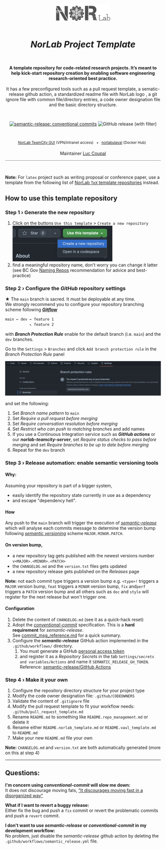 <div align="center">

[//]: # ( ==== Logo ================================================== ) 
<br>
<br>
<a href="https://norlab.ulaval.ca">
    <picture>
      <source media="(prefers-color-scheme: dark)" srcset="/visual/norlab_logo_acronym_light.png">
      <source media="(prefers-color-scheme: light)" srcset="/visual/norlab_logo_acronym_dark.png">
      <img alt="Shows an the dark NorLab logo in light mode and light NorLab logo in dark mode." src="/visual/norlab_logo_acronym_dark.png" width="175">
    </picture>
</a>
<br>
<br>


[//]: # ( ==== Title ================================================= )
# _NorLab Project Template_
<br>

[//]: # ( ==== Description =========================================== )
**A template repository for code-related research projects.
It’s meant to help kick-start repository creation by enabling software engineering research-oriented best practice.**
<br>
<br>
It has a few preconfigured tools such as a pull request template, a sematic-release github action, a standardized readme file with NorLab logo , a git ignore file with common file/directory entries, a
code owner designation file and
the basic directory structure. 

<br>

[//]: # ( ==== Badges ================================================ )
[![semantic-release: conventional commits](https://img.shields.io/badge/semantic--release-conventional_commits-453032?logo=semantic-release)](https://github.com/semantic-release/semantic-release)
<img alt="GitHub release (with filter)" src="https://img.shields.io/github/v/release/norlab-ulaval/template-norlab-project">

[//]: # (<img src="https://img.shields.io/static/v1?label=JetBrains TeamCity&message=CI/CD&color=green?style=plastic&logo=teamcity" />)

<br>

[//]: # (Maintainer: [Luc Coupal]&#40;https://redleader962.github.io&#41;)

[//]: # ( ==== Hyperlink ============================================= ) 
<sup>
<a href="https://http://132.203.26.125:8111">NorLab TeamCity GUI</a>
(VPN/intranet access) &nbsp; • &nbsp;
<a href="https://hub.docker.com/repositories/norlabulaval">norlabulaval</a>
(Docker Hub) &nbsp; 

[//]: # ( ==== Maintainer ============================================ )
Maintainer <a href="https://redleader962.github.io">Luc Coupal</a>
</sup>

<hr style="color:gray;background-color:gray">
</div>
<br>


[//]: # ( ==== Body ================================================== ) 
**Note:** For `latex` project such as writing proposal or conference paper, use a template from the following list of [NorLab `TeX` template repositories](https://github.com/norlab-ulaval?q=template&type=all&language=tex&sort=) instead.  

## How to use this template repository

### Step 1 › Generate the new repository
1. Click on the buttons `Use this template` > `Create a new repository` 
    <br>
   ![img.png](visual/use_this_template_button.png)
2. find a meaningful repository name, don't worry you can change it latter (see BC Gov [Naming Repos](https://github.com/bcgov/BC-Policy-Framework-For-GitHub/blob/master/BC-Gov-Org-HowTo/Naming-Repos.md) recommendation for advice and best-practice)


### Step 2 › Configure the _GitHub_ repository settings

★ The `main` branch is sacred. It must be deployable at any time.  
 We strongly recommend you to configure your repository branching scheme following [**_Gitflow_**](https://www.atlassian.com/git/tutorials/comparing-workflows/gitflow-workflow)
 
 ```bash
 main ← dev ← feature 1
            ↖ feature 2
 ```
 with _**Branch Protection Rule**_ enable for the default branch (i.e. `main`) and the `dev` branches.

Go to the `Settings` > `Branches` and click `Add branch protection rule` in the _Branch Protection Rule_ panel 

![branch_protection_rule_menu.png](visual/branch_protection_rule_menu.png)

and set the following:
1. Set _Branch name pattern_ to `main`
2. Set _Require a pull request before merging_
3. Set _Require conversation resolution before merging_
4. Set _Restrict who can push to matching branches_ and add names
5. If you use a Continuous Integration service such as _**GitHub actions**_ or our **_norlab-teamcity-server_**, set _Require status checks to pass before merging_ and set _Require branches to be up to date before merging_
6. Repeat for the `dev` branch
   


### Step 3 › Release automation: enable semantic versioning tools  

#### Why:
Assuming your repository is part of a bigger system, 
- easily identify the repository state currently in use as a dependency
- and escape "dependency hell". 

#### How
Any push to the `main` branch will trigger the execution of [_semantic-release_](https://semantic-release.gitbook.io) which will analyse each commits message to determine the version bump following [_semantic versioning_](https://semver.org) scheme `MAJOR.MINOR.PATCH`.

#### On version bump, 
- a new repository tag gets published with the newest versions number `v<MAJOR>.<MINOR>.<PATCH>`
- the `CHANGELOG.md` and the `version.txt` files gets updated
- a new repository release gets published on the _Releases_ page 

**Note:** not each commit type triggers a version bump e.g.
`<type>!` triggers a `MAJOR` version bump, 
`feat` triggers a `MINOR` version bump, 
`fix` and`perf` triggers a `PATCH` version bump
and all others such as `doc` and `style` will register for the next release but won't trigger one.


#### Configuration
1. Delete the content of `CHANGELOG.md` (see it as a quick-hack reset)
2. Adopt the [_conventional-commit_](https://www.conventionalcommits.org/) specification. This is a **hard requirement** for _semantic-release_.  
  See [commit_msg_reference.md](./commit_msg_reference.md) for a quick summary.
3. Configure the _**semantic-release**_ GitHub action implemented in the `.github/workflows/` directory. 
   1. You must generate a GitHub [personal access token](https://help.github.com/en/github/authenticating-to-github/creating-a-personal-access-token-for-the-command-line) 
   2. and register it as a _Repository Secrets_ in the tab `Settings/secrets and variables/Actions` and name it `SEMANTIC_RELEASE_GH_TOKEN`.  
     Reference: [semantic-release/GitHub Actions](https://semantic-release.gitbook.io/semantic-release/recipes/ci-configurations/github-actions)  

### Step 4 › Make it your own

1. Configure the repository directory structure for your project type
2. Modify the code owner designation file: `.github/CODEOWNERS`
3. Validate the content of `.gitignore` file
4. Modify the pull request template to fit your workflow needs: `.github/pull_request_template.md`
5. Rename `README.md` to something like `README.repo_management.md` or delete it
6. Rename either `README.norlab_template.md` or `README.vaul_template.md` to `README.md`
7. Make your new `README.md` file your own

**Note:** `CHANGELOG.md` and `version.txt` are both automatically generated 
(more on this at step 4)

---

## Questions: 

**I'm concern using _conventional-commit_ will slow me down:** 
<br> 
It does not discourage moving fats, ["It discourages moving fast in a disorganized way"](https://www.conventionalcommits.org/en/v1.0.0/#doesnt-this-discourage-rapid-development-and-fast-iteration) 

**What if I want to revert a buggy release:**
<br> 
Either fix the bug and push a `fix` commit or revert the problematic commits and push a `revert` commit.  

**I don't want to use _semantic-release_ or _conventional-commit_ in my development workflow:**
<br>
No problem, just disable the _semantic-release_ github action by deleting the `.github/workflows/semantic_release.yml` file.


